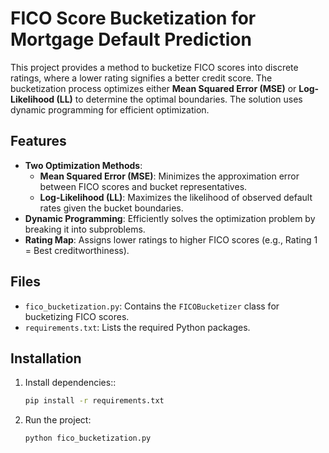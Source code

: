 # FICO Score Bucketization for Mortgage Default Prediction

This project provides a method to bucketize FICO scores into discrete ratings, where a lower rating signifies a better credit score. The bucketization process optimizes either **Mean Squared Error (MSE)** or **Log-Likelihood (LL)** to determine the optimal boundaries. The solution uses dynamic programming for efficient optimization.

## Features

- **Two Optimization Methods**:
  - **Mean Squared Error (MSE)**: Minimizes the approximation error between FICO scores and bucket representatives.
  - **Log-Likelihood (LL)**: Maximizes the likelihood of observed default rates given the bucket boundaries.
- **Dynamic Programming**: Efficiently solves the optimization problem by breaking it into subproblems.
- **Rating Map**: Assigns lower ratings to higher FICO scores (e.g., Rating 1 = Best creditworthiness).

## Files

- `fico_bucketization.py`: Contains the `FICOBucketizer` class for bucketizing FICO scores.
- `requirements.txt`: Lists the required Python packages.

## Installation

1. Install dependencies::
   ```bash
   pip install -r requirements.txt
2. Run the project:
   ```bash
   python fico_bucketization.py